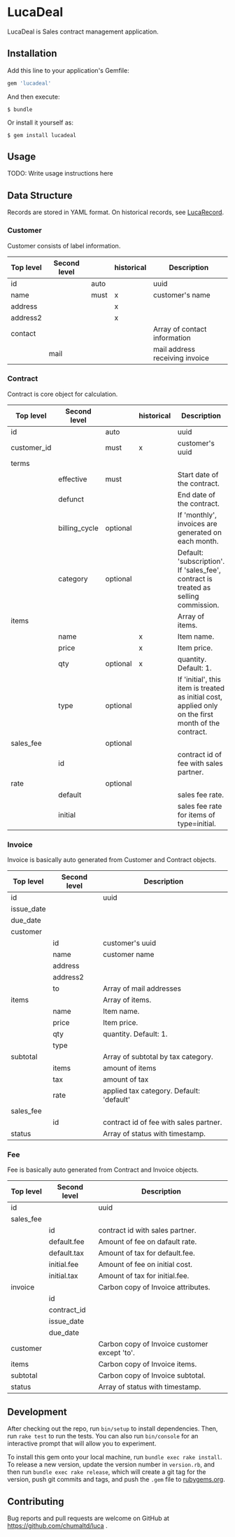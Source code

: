# LucaDeal

LucaDeal is Sales contract management application.

## Installation

Add this line to your application's Gemfile:

```ruby
gem 'lucadeal'
```

And then execute:

    $ bundle

Or install it yourself as:

    $ gem install lucadeal

## Usage

TODO: Write usage instructions here


## Data Structure

Records are stored in YAML format. On historical records, see [LucaRecord](../lucarecord/README.md#historical-field).

### Customer

Customer consists of label information.

| Top level | Second level |      | historical | Description                    |
|-----------|--------------|------|------------|--------------------------------|
| id        |              | auto |            | uuid                           |
| name      |              | must | x          | customer's name                |
| address   |              |      | x          |                                |
| address2  |              |      | x          |                                |
| contact   |              |      |            | Array of contact information   |
|           | mail         |      |            | mail address receiving invoice |


### Contract

Contract is core object for calculation.

| Top level   | Second level  |          | historical | Description                                                                                          |   |
|-------------|---------------|----------|------------|------------------------------------------------------------------------------------------------------|---|
| id          |               | auto     |            | uuid                                                                                                 |   |
| customer_id |               | must     | x          | customer's uuid                                                                                      |   |
| terms       |               |          |            |                                                                                                      |   |
|             | effective     | must     |            | Start date of the contract.                                                                          |   |
|             | defunct       |          |            | End date of the contract.                                                                            |   |
|             | billing_cycle | optional |            | If 'monthly', invoices are generated on each month.                                                  |   |
|             | category      | optional |            | Default: 'subscription'. If 'sales_fee', contract is treated as selling commission.                  |   |
| items       |               |          |            | Array of items.                                                                                      |   |
|             | name          |          | x          | Item name.                                                                                           |   |
|             | price         |          | x          | Item price.                                                                                          |   |
|             | qty           | optional | x          | quantity. Default: 1.                                                                                |   |
|             | type          | optional |            | If 'initial', this item is treated as initial cost, applied only on the first month of the contract. |   |
| sales_fee   |               | optional |            |                                                                                                      |   |
|             | id            |          |            | contract id of fee with sales partner.                                                               |   |
| rate        |               | optional |            |                                                                                                      |   |
|             | default       |          |            | sales fee rate.                                                                                      |   |
|             | initial       |          |            | sales fee rate for items of type=initial.                                                            |   |


### Invoice

Invoice is basically auto generated from Customer and Contract objects.

| Top level  | Second level | Description                              |
|------------|--------------|------------------------------------------|
| id         |              | uuid                                     |
| issue_date |              |                                          |
| due_date   |              |                                          |
| customer   |              |                                          |
|            | id           | customer's uuid                          |
|            | name         | customer name                            |
|            | address      |                                          |
|            | address2     |                                          |
|            | to           | Array of mail addresses                  |
| items      |              | Array of items.                          |
|            | name         | Item name.                               |
|            | price        | Item price.                              |
|            | qty          | quantity. Default: 1.                    |
|            | type         |                                          |
| subtotal   |              | Array of subtotal by tax category.       |
|            | items        | amount of items                          |
|            | tax          | amount of tax                            |
|            | rate         | applied tax category. Default: 'default' |
| sales_fee  |              |                                          |
|            | id           | contract id of fee with sales partner.   |
| status     |              | Array of status with timestamp.          |


### Fee

Fee is basically auto generated from Contract and Invoice objects.

| Top level | Second level | Description                                  |
|-----------|--------------|----------------------------------------------|
| id        |              | uuid                                         |
| sales_fee |              |                                              |
|           | id           | contract id with sales partner.              |
|           | default.fee  | Amount of fee on dafault rate.               |
|           | default.tax  | Amount of tax for default.fee.               |
|           | initial.fee  | Amount of fee on initial cost.               |
|           | initial.tax  | Amount of tax for initial.fee.               |
| invoice   |              | Carbon copy of Invoice attributes.           |
|           | id           |                                              |
|           | contract_id  |                                              |
|           | issue_date   |                                              |
|           | due_date     |                                              |
| customer  |              | Carbon copy of Invoice customer except 'to'. |
| items     |              | Carbon copy of Invoice items.                |
| subtotal  |              | Carbon copy of Invoice subtotal.             |
| status    |              | Array of status with timestamp.              |


## Development

After checking out the repo, run `bin/setup` to install dependencies. Then, run `rake test` to run the tests. You can also run `bin/console` for an interactive prompt that will allow you to experiment.

To install this gem onto your local machine, run `bundle exec rake install`. To release a new version, update the version number in `version.rb`, and then run `bundle exec rake release`, which will create a git tag for the version, push git commits and tags, and push the `.gem` file to [rubygems.org](https://rubygems.org).

## Contributing

Bug reports and pull requests are welcome on GitHub at https://github.com/chumaltd/luca .
